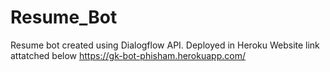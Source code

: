 # Resume_Bot
Resume bot created using Dialogflow API. Deployed in Heroku 
Website link attatched below
https://gk-bot-phisham.herokuapp.com/
